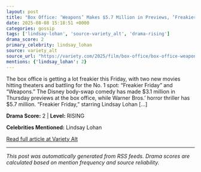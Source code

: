 ```yaml
---
layout: post
title: "Box Office: ‘Weapons’ Makes $5.7 Million in Previews, ‘Freakier Friday’ Has $3.1 Million""
date: 2025-08-08 15:18:51 +0000
categories: gossip
tags: ['lindsay-lohan', 'source-variety_alt', 'drama-rising']
drama_score: 2
primary_celebrity: lindsay_lohan
source: variety_alt
source_url: "https://variety.com/2025/film/box-office/box-office-weapons-previews-freakier-friday-1236481771/""
mentions: {'lindsay_lohan': 2}
---
```


The box office is getting a lot freakier this Friday, with two new movies hitting theaters and battling for the No. 1 spot: “Freakier Friday” and “Weapons.” The Disney body-swap comedy has made $3.1 million in Thursday previews at the box office, while Warner Bros.’ horror thriller has $5.7 million. “Freakier Friday,” starring Lindsay Lohan […]

**Drama Score:** 2 | **Level:** RISING

**Celebrities Mentioned:** Lindsay Lohan

[Read full article at Variety Alt](https://variety.com/2025/film/box-office/box-office-weapons-previews-freakier-friday-1236481771/)

---
*This post was automatically generated from RSS feeds. Drama scores are calculated based on mention frequency and source reliability.*
